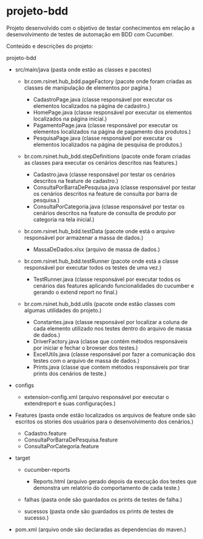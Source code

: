 # projeto-bdd
Projeto desenvolvido com o objetivo de testar conhecimentos em relação a desenvolvimento de testes de automação em BDD com Cucumber.

Conteúdo e descrições do projeto:

projeto-bdd

  - src/main/java (pasta onde estão as classes e pacotes)

    - br.com.rsinet.hub_bdd.pageFactory (pacote onde foram criadas as classes de manipulação de elementos por pagina.)
      - CadastroPage.java (classe responsável por executar os elementos localizados na página de cadastro.)
      - HomePage.java (classe responsável por executar os elementos localizados na página inicial.)
      - PagamentoPage.java (classe responsável por executar os elementos localizados na página de pagamento dos produtos.)
      - PesquisaPage.java (classe responsável por executar os elementos localizados na página de pesquisa de produtos.)
    
    - br.com.rsinet.hub_bdd.stepDefinitions (pacote onde foram criadas as classes para executar os cenários descritos nas features.)
      - Cadastro.java (classe responsável por testar os cenários descritos na feature de cadastro.)
      - ConsultaPorBarraDePesquisa.java (classe responsável por testar os cenários descritos na feature de consulta por barra de pesquisa.)
      - ConsultaPorCategoria.java (classe responsável por testar os cenários descritos na feature de consulta de produto por categoria na tela inicial.)
      
    - br.com.rsinet.hub_bdd.testData (pacote onde está o arquivo responsável por armazenar a massa de dados.)
      - MassaDeDados.xlsx (arquivo de massa de dados.)
      
    - br.com.rsinet.hub_bdd.testRunner (pacote onde está a classe responsável por executar todos os testes de uma vez.)
      - TestRunner.java (classe responsável por executar todos os cenários das features aplicando funcionalidades do cucumber e gerando o extend report no final.)
    
    - br.com.rsinet.hub_bdd.utils (pacote onde estão classes com algumas utilidades do projeto.)
      - Constantes.java (classe responsável por localizar a coluna de cada elemento utilizado nos testes dentro do arquivo de massa de dados.)
      - DriverFactory.java (classe que contém métodos responsáveis por iniciar e fechar o browser dos testes.)
      - ExcelUtils.java (classe responsável por fazer a comunicação dos testes com o arquivo de massa de dados.)
      - Prints.java (classe que contem métodos responsáveis por tirar prints dos cenários de teste.)
  
  - configs
    - extension-config.xml (arquivo responsável por executar o extendreport e suas configurações.)
    
  - Features (pasta onde estão localizados os arquivos de feature onde são escritos os stories dos usuários para o desenvolvimento dos cenários.)
    - Cadastro.feature
    - ConsultaPorBarraDePesquisa.feature
    - ConsultaPorCategoria.feature
  
  - target
    - cucumber-reports
      - Reports.html (arquivo gerado depois da execução dos testes que demonstra um relatório do comportamento de cada teste.)
      
    - falhas (pasta onde são guardados os prints de testes de falha.)
    - sucessos (pasta onde são guardados os prints de testes de sucesso.)
    
  - pom.xml (arquivo onde são declaradas as dependencias do maven.)
